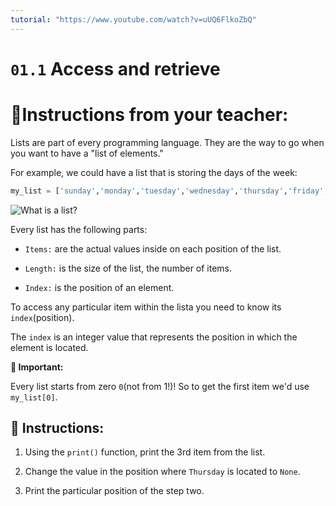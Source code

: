 ```yaml
---
tutorial: "https://www.youtube.com/watch?v=uUQ6FlkoZbQ"
---
```


# `01.1` Access and retrieve

# 📝Instructions from your teacher:

Lists are part of every programming language. They are the way to go when you want to have a "list of elements."

For example, we could have a list that is storing the days of the week:

```py
my_list = ['sunday','monday','tuesday','wednesday','thursday','friday','saturday']
```

![What is a list?](http://i.imgur.com/DbmSOHT.png)

Every list has the following parts:

- `Items:` are the actual values inside on each position of the list.

- `Length:` is the size of the list, the number of items.

- `Index:` is the position of an element.

To access any particular item within the lista you need to know its `index`(position).

The `index` is an integer value that represents the position in which the element is located.

**:mag_right: Important:**

 Every list starts from zero `0`(not from 1!)! So to get the first item we'd use `my_list[0]`.

## 📝 Instructions:

1. Using the `print()` function, print the 3rd item from the list.

2. Change the value in the position where `Thursday` is located to `None`.

3. Print the particular position of the step two.
